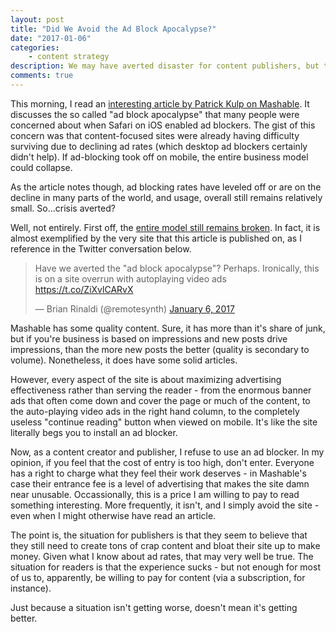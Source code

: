 ```yaml
---
layout: post
title: "Did We Avoid the Ad Block Apocalypse?"
date: "2017-01-06"
categories:
    - content strategy
description: We may have averted disaster for content publishers, but the experience isn't improving.
comments: true
---
```


This morning, I read an [interesting article by Patrick Kulp on Mashable](http://mashable.com/2017/01/05/ad-blocking-slowing-possibly/#ndN0Cb86Haqs). It discusses the so called "ad block apocalypse" that many people were concerned about when Safari on iOS enabled ad blockers. The gist of this concern was that content-focused sites were already having difficulty surviving due to declining ad rates (which desktop ad blockers certainly didn't help). If ad-blocking took off on mobile, the entire business model could collapse.

As the article notes though, ad blocking rates have leveled off or are on the decline in many parts of the world, and usage, overall still remains relatively small. So...crisis averted?

Well, not entirely. First off, the [entire model still remains broken](http://www.remotesynthesis.com/blog/broken-content). In fact, it is almost exemplified by the very site that this article is published on, as I reference in the Twitter conversation below.

<blockquote class="twitter-tweet" data-partner="tweetdeck"><p lang="en" dir="ltr">Have we averted the &quot;ad block apocalypse&quot;? Perhaps. Ironically, this is on a site overrun with autoplaying video ads <a href="https://t.co/ZiXvlCARvX">https://t.co/ZiXvlCARvX</a></p>&mdash; Brian Rinaldi (@remotesynth) <a href="https://twitter.com/remotesynth/status/817393091573411841">January 6, 2017</a></blockquote>
<script async src="//platform.twitter.com/widgets.js" charset="utf-8"></script>

Mashable has some quality content. Sure, it has more than it's share of junk, but if you're business is based on impressions and new posts drive impressions, than the more new posts the better (quality is secondary to volume). Nonetheless, it does have some solid articles.

However, every aspect of the site is about maximizing advertising effectiveness rather than serving the reader - from the enormous banner ads that often come down and cover the page or much of the content, to the auto-playing video ads in the right hand column, to the completely useless "continue reading" button when viewed on mobile. It's like the site literally begs you to install an ad blocker.

Now, as a content creator and publisher, I refuse to use an ad blocker. In my opinion, if you feel that the cost of entry is too high, don't enter. Everyone has a right to charge what they feel their work deserves - in Mashable's case their entrance fee is a level of advertising that makes the site damn near unusable. Occassionally, this is a price I am willing to pay to read something interesting. More frequently, it isn't, and I simply avoid the site - even when I might otherwise have read an article.

The point is, the situation for publishers is that they seem to believe that they still need to create tons of crap content and bloat their site up to make money. Given what I know about ad rates, that may very well be true. The situation for readers is that the experience sucks - but not enough for most of us to, apparently, be willing to pay for content (via a subscription, for instance).

Just because a situation isn't getting worse, doesn't mean it's getting better.